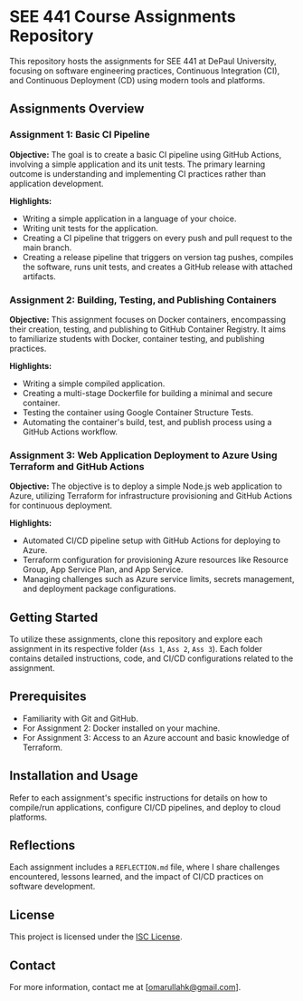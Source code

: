 # SEE 441 Course Assignments Repository

This repository hosts the assignments for SEE 441 at DePaul University, focusing on software engineering practices, Continuous Integration (CI), and Continuous Deployment (CD) using modern tools and platforms.

## Assignments Overview

### Assignment 1: Basic CI Pipeline

**Objective:** The goal is to create a basic CI pipeline using GitHub Actions, involving a simple application and its unit tests. The primary learning outcome is understanding and implementing CI practices rather than application development.

**Highlights:**
- Writing a simple application in a language of your choice.
- Writing unit tests for the application.
- Creating a CI pipeline that triggers on every push and pull request to the main branch.
- Creating a release pipeline that triggers on version tag pushes, compiles the software, runs unit tests, and creates a GitHub release with attached artifacts.

### Assignment 2: Building, Testing, and Publishing Containers

**Objective:** This assignment focuses on Docker containers, encompassing their creation, testing, and publishing to GitHub Container Registry. It aims to familiarize students with Docker, container testing, and publishing practices.

**Highlights:**
- Writing a simple compiled application.
- Creating a multi-stage Dockerfile for building a minimal and secure container.
- Testing the container using Google Container Structure Tests.
- Automating the container's build, test, and publish process using a GitHub Actions workflow.

### Assignment 3: Web Application Deployment to Azure Using Terraform and GitHub Actions

**Objective:** The objective is to deploy a simple Node.js web application to Azure, utilizing Terraform for infrastructure provisioning and GitHub Actions for continuous deployment.

**Highlights:**
- Automated CI/CD pipeline setup with GitHub Actions for deploying to Azure.
- Terraform configuration for provisioning Azure resources like Resource Group, App Service Plan, and App Service.
- Managing challenges such as Azure service limits, secrets management, and deployment package configurations.

## Getting Started

To utilize these assignments, clone this repository and explore each assignment in its respective folder (`Ass 1`, `Ass 2`, `Ass 3`). Each folder contains detailed instructions, code, and CI/CD configurations related to the assignment.

## Prerequisites

- Familiarity with Git and GitHub.
- For Assignment 2: Docker installed on your machine.
- For Assignment 3: Access to an Azure account and basic knowledge of Terraform.

## Installation and Usage

Refer to each assignment's specific instructions for details on how to compile/run applications, configure CI/CD pipelines, and deploy to cloud platforms.

## Reflections

Each assignment includes a `REFLECTION.md` file, where I share challenges encountered, lessons learned, and the impact of CI/CD practices on software development.

## License

This project is licensed under the [ISC License](LICENSE).

## Contact

For more information, contact me at [omarullahk@gmail.com].
